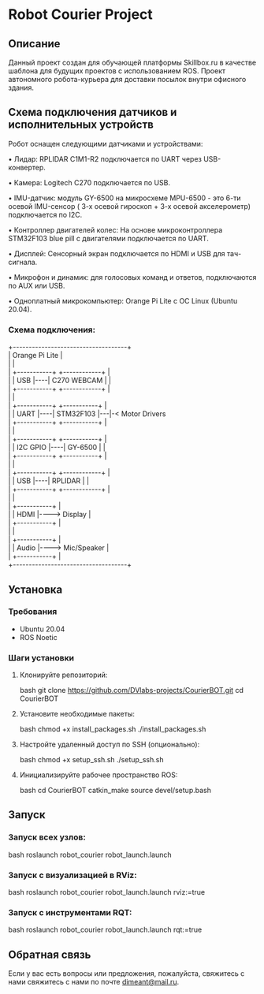 # Robot Courier Project

## Описание
Данный проект создан для обучающей платформы Skillbox.ru в качестве шаблона для будущих проектов с использованием ROS.
Проект автономного робота-курьера для доставки посылок внутри офисного здания.

## Схема подключения датчиков и исполнительных устройств

Робот оснащен следующими датчиками и устройствами:

• Лидар: RPLIDAR С1M1-R2 подключается по UART через USB-конвертер.

• Камера: Logitech C270 подключается по USB.

• IMU-датчик: модуль GY-6500 на микросхеме MPU-6500 - это 6-ти осевой IMU-сенсор ( 3-х осевой гироскоп + 3-х осевой акселерометр) подключается по I2C.

• Контроллер двигателей колес: На основе микроконтроллера STM32F103 blue pill с двигателями подключается по UART.

• Дисплей: Сенсорный экран подключается по HDMI и USB для тач-сигнала.

• Микрофон и динамик: для голосовых команд и ответов, подключаются по AUX или USB.

• Одноплатный микрокомпьютер: Orange Pi Lite с ОС Linux (Ubuntu 20.04).

### Схема подключения:

+------------------------------------+  
|           Orange Pi Lite           |  
|                                    |  
|   +-----------+    +------------+  |  
|   |  USB  |----|  C270 WEBCAM |  |  
|   +-----------+    +------------+  |  
|                                    |  
|   +-----------+    +-----------+   |  
|   |  UART  |----|  STM32F103  |---|-< Motor Drivers  
|   +-----------+    +-----------+   |  
|                                    |  
|   +-----------+    +-----------+   |  
|   | I2C GPIO  |----|   GY-6500  |   |  
|   +-----------+    +-----------+   |  
|                                    |  
|   +-----------+    +------------+  |  
|   |  USB  |----|  RPLIDAR   |  |  
|   +-----------+    +------------+  |  
|                                    |  
|   +-----------+                    |  
|   |   HDMI    |----> Display       |  
|   +-----------+                    |  
|                                    |  
|   +-----------+                    |  
|   |   Audio   |----> Mic/Speaker   |  
|   +-----------+                    |  
+------------------------------------+  

## Установка

### Требования

- Ubuntu 20.04
- ROS Noetic

### Шаги установки

1. Клонируйте репозиторий:

   bash
   git clone https://github.com/DVlabs-projects/CourierBOT.git
   cd CourierBOT
   
2. Установите необходимые пакеты:

   bash
   chmod +x install_packages.sh
   ./install_packages.sh
   
3. Настройте удаленный доступ по SSH (опционально):

   bash
   chmod +x setup_ssh.sh
   ./setup_ssh.sh
   
4. Инициализируйте рабочее пространство ROS:

   bash
   cd CourierBOT
   catkin_make
   source devel/setup.bash
   
## Запуск


### Запуск всех узлов:

bash
roslaunch robot_courier robot_launch.launch

### Запуск с визуализацией в RViz:

bash
roslaunch robot_courier robot_launch.launch rviz:=true

### Запуск с инструментами RQT:

bash
roslaunch robot_courier robot_launch.launch rqt:=true

## Обратная связь

Если у вас есть вопросы или предложения, пожалуйста, свяжитесь с нами свяжитесь с нами по почте [dimeant@mail.ru](mailto:dimeant@mail.ru).


